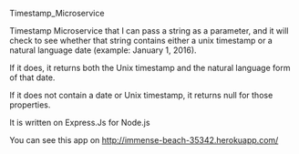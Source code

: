 Timestamp_Microservice

Timestamp Microservice that I can pass a string as a parameter, and it will check to see whether that string contains either a unix
timestamp or a natural language date (example: January 1, 2016).

If it does, it returns both the Unix timestamp and the natural language form of that date.

If it does not contain a date or Unix timestamp, it returns null for those properties.

It is written on Express.Js for Node.js

You can see this app on http://immense-beach-35342.herokuapp.com/
